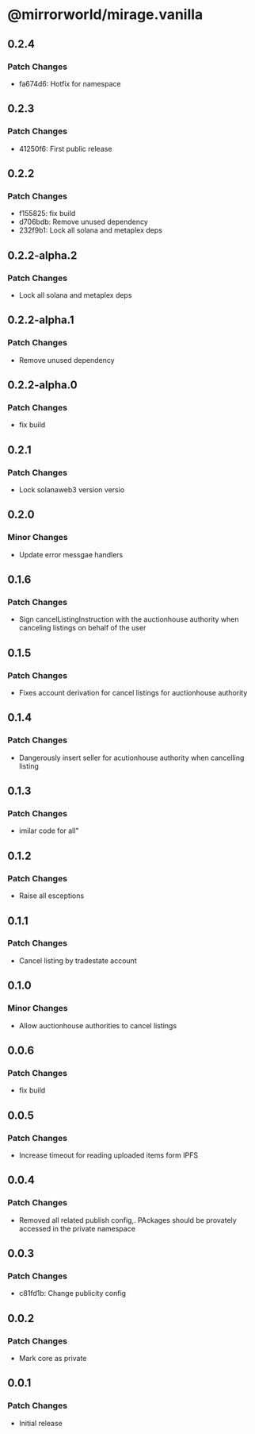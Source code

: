 # @mirrorworld/mirage.vanilla

## 0.2.4

### Patch Changes

- fa674d6: Hotfix for namespace

## 0.2.3

### Patch Changes

- 41250f6: First public release

## 0.2.2

### Patch Changes

- f155825: fix build
- d706bdb: Remove unused dependency
- 232f9b1: Lock all solana and metaplex deps

## 0.2.2-alpha.2

### Patch Changes

- Lock all solana and metaplex deps

## 0.2.2-alpha.1

### Patch Changes

- Remove unused dependency

## 0.2.2-alpha.0

### Patch Changes

- fix build

## 0.2.1

### Patch Changes

- Lock solanaweb3 version versio

## 0.2.0

### Minor Changes

- Update error messgae handlers

## 0.1.6

### Patch Changes

- Sign cancelListingInstruction with the auctionhouse authority when canceling listings on behalf of the user

## 0.1.5

### Patch Changes

- Fixes account derivation for cancel listings for auctionhouse authority

## 0.1.4

### Patch Changes

- Dangerously insert seller for acutionhouse authority when cancelling listing

## 0.1.3

### Patch Changes

- imilar code for all"

## 0.1.2

### Patch Changes

- Raise all esceptions

## 0.1.1

### Patch Changes

- Cancel listing by tradestate account

## 0.1.0

### Minor Changes

- Allow auctionhouse authorities to cancel listings

## 0.0.6

### Patch Changes

- fix build

## 0.0.5

### Patch Changes

- Increase timeout for reading uploaded items form IPFS

## 0.0.4

### Patch Changes

- Removed all related publish config,. PAckages should be provately accessed in the private namespace

## 0.0.3

### Patch Changes

- c81fd1b: Change publicity config

## 0.0.2

### Patch Changes

- Mark core as private

## 0.0.1

### Patch Changes

- Initial release
